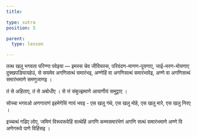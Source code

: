 ```yaml
---
title: 

type: sutra
position: 5

parent:
  type: lesson

---
```


तत्थ खलु भगवता परिण्णा पवेइया — इमस्स चेव जीवियस्स, परिवंदण-माणण-पूयणाए, जाई-मरण-मोयणाए दुक्खपडिघायहेउं, से सयमेव अगणिसत्थं समारंभइ, अण्णेहिं वा अगणिसत्थं समारंभावेइ, अण्णे वा अगणिसत्थं समारंभमाणे समणुजाणइ । 

तं से अहिताए, तं से अबोधीए । से त्तं संबुज्झमाणे आयाणीयं समुट्ठाए । 

सोच्चा भगवओ अणगाराणं इहमेगेसिं णायं भवइ - एस खलु गंथे, एस खलु मोहे, एस खलु मारे, एस खलु निरए । 

इच्चत्थं गढिए लोए, जमिणं विरूवरूवेहिं सत्थेहिं अगणि कम्मसमारंभेणं अगणि सत्थं समारंभमाणे अण्णे वि अणेगरूवे पाणे विहिंसइ । 
